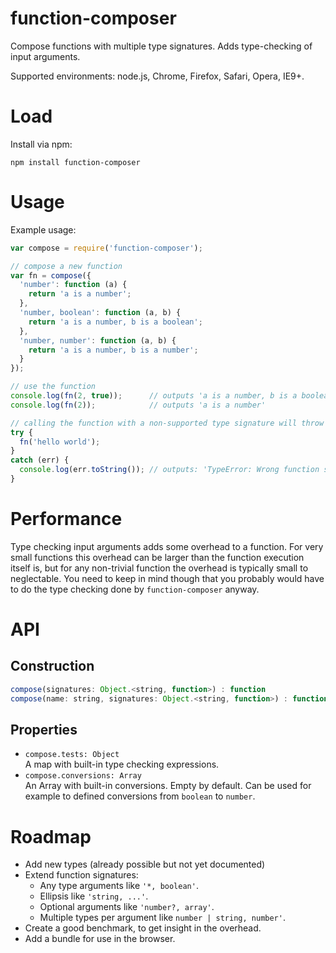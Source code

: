 function-composer
=================

Compose functions with multiple type signatures. Adds type-checking of input arguments.

Supported environments: node.js, Chrome, Firefox, Safari, Opera, IE9+.

# Load

Install via npm:

    npm install function-composer


# Usage

Example usage:

```js
var compose = require('function-composer');

// compose a new function
var fn = compose({
  'number': function (a) {
    return 'a is a number';
  },
  'number, boolean': function (a, b) {
    return 'a is a number, b is a boolean';
  },
  'number, number': function (a, b) {
    return 'a is a number, b is a number';
  }
});

// use the function
console.log(fn(2, true));      // outputs 'a is a number, b is a boolean'
console.log(fn(2));            // outputs 'a is a number'

// calling the function with a non-supported type signature will throw an error
try {
  fn('hello world');
}
catch (err) {
  console.log(err.toString()); // outputs: 'TypeError: Wrong function signature'
}
```


# Performance

Type checking input arguments adds some overhead to a function. For very small
functions this overhead can be larger than the function execution itself is, 
but for any non-trivial function the overhead is typically small to neglectable.
You need to keep in mind though that you probably would have to do the type
checking done by `function-composer` anyway.


# API

## Construction

```js
compose(signatures: Object.<string, function>) : function
compose(name: string, signatures: Object.<string, function>) : function
```

## Properties

- `compose.tests: Object`  
  A map with built-in type checking expressions.
- `compose.conversions: Array`  
  An Array with built-in conversions. Empty by default. Can be used for example 
  to defined conversions from `boolean` to `number`.


# Roadmap

- Add new types (already possible but not yet documented)
- Extend function signatures:
  - Any type arguments like `'*, boolean'`.
  - Ellipsis like `'string, ...'`.
  - Optional arguments like `'number?, array'`.
  - Multiple types per argument like `number | string, number'`.
- Create a good benchmark, to get insight in the overhead.
- Add a bundle for use in the browser.
